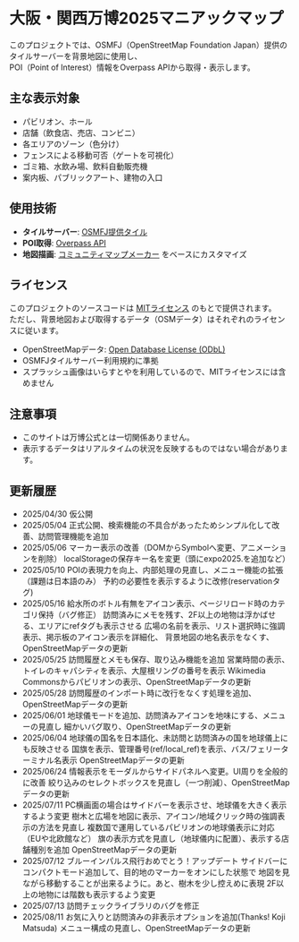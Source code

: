 # 大阪・関西万博2025マニアックマップ

このプロジェクトでは、OSMFJ（OpenStreetMap Foundation Japan）提供のタイルサーバーを背景地図に使用し、  
POI（Point of Interest）情報をOverpass APIから取得・表示します。

## 主な表示対象

- パビリオン、ホール
- 店舗（飲食店、売店、コンビニ）
- 各エリアのゾーン（色分け）
- フェンスによる移動可否（ゲートを可視化）
- ゴミ箱、水飲み場、飲料自動販売機
- 案内板、パブリックアート、建物の入口

## 使用技術

- **タイルサーバー**: [OSMFJ提供タイル](https://wiki.openstreetmap.org/wiki/Japan/OSMFJ_Tileserver)
- **POI取得**: [Overpass API](https://overpass-turbo.eu/)
- **地図描画**: [コミュニティマップメーカー](https://github.com/gsi-cyberjapan/CommunityMapMaker) をベースにカスタマイズ

## ライセンス

このプロジェクトのソースコードは [MITライセンス](LICENSE) のもとで提供されます。  
ただし、背景地図および取得するデータ（OSMデータ）はそれぞれのライセンスに従います。

- OpenStreetMapデータ: [Open Database License (ODbL)](https://opendatacommons.org/licenses/odbl/)
- OSMFJタイルサーバー利用規約に準拠
- スプラッシュ画像はいらすとやを利用しているので、MITライセンスには含めません

## 注意事項

- このサイトは万博公式とは一切関係ありません。
- 表示するデータはリアルタイムの状況を反映するものではない場合があります。

## 更新履歴
- 2025/04/30 仮公開
- 2025/05/04 正式公開、検索機能の不具合があったためシンプル化して改善、訪問管理機能を追加
- 2025/05/06 マーカー表示の改善（DOMからSymbolへ変更、アニメーションを削除）
             localStorageの保存キー名を変更（頭にexpo2025.を追加など）
- 2025/05/10 POIの表現力を向上、内部処理の見直し、メニュー機能の拡張（課題は日本語のみ）
             予約の必要性を表示するように改修(reservationタグ)
- 2025/05/16 給水所のボトル有無をアイコン表示、ページリロード時のカテゴリ保持（バグ修正）
             訪問済みにメモを残す、2F以上の地物は浮かばせる、エリアにrefタグも表示させる
             広場の名前を表示、リスト選択時に強調表示、掲示板のアイコン表示を詳細化、
             背景地図の地名表示をなくす、OpenStreetMapデータの更新
- 2025/05/25 訪問履歴とメモも保存、取り込み機能を追加
             営業時間の表示、トイレのキャパシティを表示、大屋根リングの番号を表示
             Wikimedia Commonsからパビリオンの表示、OpenStreetMapデータの更新
- 2025/05/28 訪問履歴のインポート時に改行をなくす処理を追加、OpenStreetMapデータの更新
- 2025/06/01 地球儀モードを追加、訪問済みアイコンを地味にする、メニューの見直し
             細かいバグ取り、OpenStreetMapデータの更新
- 2025/06/04 地球儀の国名を日本語化、未訪問と訪問済みの国を地球儀上にも反映させる
             国旗を表示、管理番号(ref/local_ref)を表示、バス/フェリーターミナル名表示
             OpenStreetMapデータの更新
- 2025/06/24 情報表示をモーダルからサイドパネルへ変更。UI周りを全般的に改善
             絞り込みのセレクトボックスを見直し（一つ削減）、OpenStreetMapデータの更新
- 2025/07/11 PC横画面の場合はサイドバーを表示させ、地球儀を大きく表示するよう変更
             樹木と広場を地図に表示、アイコン/地域クリック時の強調表示の方法を見直し
             複数国で運用しているパビリオンの地球儀表示に対応（EUや北欧館など）
             旗の表示方式を見直し（地球儀内に配置）、表示する店舗種別を追加
             OpenStreetMapデータの更新
- 2025/07/12 ブルーインパルス飛行おめでとう！アップデート
             サイドバーにコンパクトモード追加して、目的地のマーカーをオンにした状態で
             地図を見ながら移動することが出来るように。あと、樹木を少し控えめに表現
             2F以上の地物には階数も表示するよう変更
- 2025/07/13 訪問チェックライブラリのバグを修正
- 2025/08/11 お気に入りと訪問済みの非表示オプションを追加(Thanks! Koji Matsuda)
             メニュー構成の見直し、OpenStreetMapデータの更新
